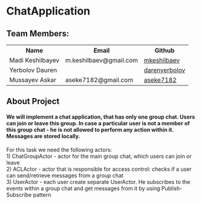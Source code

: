 # ChatApplication
<h2>Team Members:</h2>
<table>
    <tr>
        <th>Name</th>
        <th>Email</th>
        <th>Github</th>
    </tr>
    <tr>
        <td>Madi Keshilbayev</td>
        <td>m.keshilbaev@gmail.com</td>
        <td><a href="https://github.com/mkeshilbaev">mkeshilbaev</a></td>
 	</tr>
    <tr>
        <td>Yerbolov Dauren</td>
        <td></td>
        <td><a href="https://github.com/dorenyerbolov">darenyerbolov</a></td>
    </tr>					
    <tr>
        <td>Mussayev Askar</td>
        <td>aseke7182@gmail.com</td>
        <td><a href="https://github.com/aseke7182/webdev2019">aseke7182</a></td>
    </tr>
</table>
<h2>About Project</h2>
<h4>We will implement a chat application, that has only one group chat. Users can join or leave this group. In case a particular user is not a member of this group chat - he is not allowed to perform any action within it. Messages are stored locally.</h4>
<p> 
	For this task we need the following actors: <br>
1) ChatGroupActor - actor for the main group chat, which users can join or leave<br>
2) ACLActor - actor that is responsible for access control: checks if a user can send/retrieve messages from a group chat<br>
3) UserActor - each user create separate UserActor. He subscribes to the events within a group chat and get messages from it by using Publish-Subscribe pattern
</p>